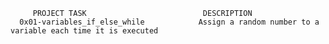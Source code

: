          PROJECT TASK                          DESCRIPTION
      0x01-variables_if_else_while            Assign a random number to a variable each time it is executed
